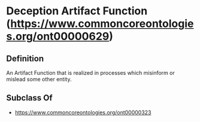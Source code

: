# Deception Artifact Function (https://www.commoncoreontologies.org/ont00000629)

## Definition
An Artifact Function that is realized in processes which misinform or mislead some other entity.

## Subclass Of
- https://www.commoncoreontologies.org/ont00000323

